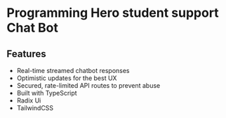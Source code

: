 # Programming Hero student support Chat Bot

## Features

- Real-time streamed chatbot responses
- Optimistic updates for the best UX
- Secured, rate-limited API routes to prevent abuse
- Built with TypeScript
- Radix Ui
- TailwindCSS
